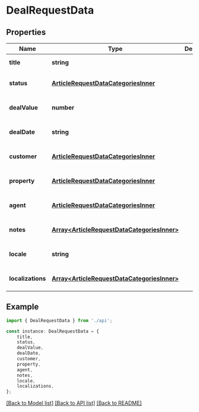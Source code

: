 # DealRequestData


## Properties

Name | Type | Description | Notes
------------ | ------------- | ------------- | -------------
**title** | **string** |  | [default to undefined]
**status** | [**ArticleRequestDataCategoriesInner**](ArticleRequestDataCategoriesInner.md) |  | [optional] [default to undefined]
**dealValue** | **number** |  | [optional] [default to undefined]
**dealDate** | **string** |  | [optional] [default to undefined]
**customer** | [**ArticleRequestDataCategoriesInner**](ArticleRequestDataCategoriesInner.md) |  | [optional] [default to undefined]
**property** | [**ArticleRequestDataCategoriesInner**](ArticleRequestDataCategoriesInner.md) |  | [optional] [default to undefined]
**agent** | [**ArticleRequestDataCategoriesInner**](ArticleRequestDataCategoriesInner.md) |  | [optional] [default to undefined]
**notes** | [**Array&lt;ArticleRequestDataCategoriesInner&gt;**](ArticleRequestDataCategoriesInner.md) |  | [optional] [default to undefined]
**locale** | **string** |  | [optional] [default to undefined]
**localizations** | [**Array&lt;ArticleRequestDataCategoriesInner&gt;**](ArticleRequestDataCategoriesInner.md) |  | [optional] [default to undefined]

## Example

```typescript
import { DealRequestData } from './api';

const instance: DealRequestData = {
    title,
    status,
    dealValue,
    dealDate,
    customer,
    property,
    agent,
    notes,
    locale,
    localizations,
};
```

[[Back to Model list]](../README.md#documentation-for-models) [[Back to API list]](../README.md#documentation-for-api-endpoints) [[Back to README]](../README.md)
